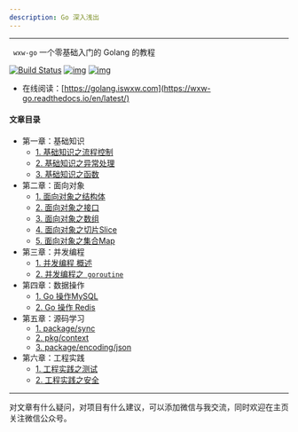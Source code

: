 ```yaml
---
description: Go 深入浅出
---
```


---

` wxw-go` 一个零基础入门的 Golang 的教程

[![Build Status](https://camo.githubusercontent.com/76946dbaecc2b71a1e7b0c8c891e8eacb93f493dc183b7b526c630a4518e78ed/68747470733a2f2f696d672e736869656c64732e696f2f62616467652f6c616e67756167652d476f6c616e672d626c75652e737667)](https://camo.githubusercontent.com/76946dbaecc2b71a1e7b0c8c891e8eacb93f493dc183b7b526c630a4518e78ed/68747470733a2f2f696d672e736869656c64732e696f2f62616467652f6c616e67756167652d476f6c616e672d626c75652e737667) [![img](https://camo.githubusercontent.com/c9a46c5b743ebe96492667c4592086351776150ac7527b01bb5c3c872f8821b1/68747470733a2f2f696d672e736869656c64732e696f2f62616467652f6672616d776f726b2d537068696e782d677265656e2e737667)](https://camo.githubusercontent.com/c9a46c5b743ebe96492667c4592086351776150ac7527b01bb5c3c872f8821b1/68747470733a2f2f696d672e736869656c64732e696f2f62616467652f6672616d776f726b2d537068696e782d677265656e2e737667) [![img](https://camo.githubusercontent.com/f377edc560b6b783d98b51bccf58e8e3895c04059e8ba9b3a1a683a9f10c993a/687474703a2f2f696d672e736869656c64732e696f2f62616467652f2545352538352541432545342542432539372545352538462542372d33306b2b2d627269676874677265656e)](https://gitee.com/wwxw/image/raw/master/wechat/FDekBM1FXHpH.jpg) 

- 在线阅读：[https://golang.iswxw.com](https://wxw-go.readthedocs.io/en/latest/) 

#### 文章目录

- 第一章：基础知识
  - [1. 基础知识之流程控制](https://wxw-go.readthedocs.io/en/dev-wxw/w01/w011_process.html)
  - [2. 基础知识之异常处理](https://wxw-go.readthedocs.io/en/dev-wxw/w01/w012_exception.html)
  - [3. 基础知识之函数](https://wxw-go.readthedocs.io/en/dev-wxw/w01/w013_function.html)
- 第二章：面向对象
  - [1. 面向对象之结构体](https://wxw-go.readthedocs.io/en/dev-wxw/w02/w021_struct.html)
  - [2. 面向对象之接口](https://wxw-go.readthedocs.io/en/dev-wxw/w02/w022_interface.html)
  - [3. 面向对象之数组](https://wxw-go.readthedocs.io/en/dev-wxw/w02/w023_array.html)
  - [4. 面向对象之切片Slice](https://wxw-go.readthedocs.io/en/dev-wxw/w02/w024_slice.html)
  - [5. 面向对象之集合Map](https://wxw-go.readthedocs.io/en/dev-wxw/w02/w025_map.html)
- 第三章：并发编程
  - [1. 并发编程 概述](https://wxw-go.readthedocs.io/en/dev-wxw/w03/w031_summary.html)
  - [2. 并发编程之` goroutine`](https://wxw-go.readthedocs.io/en/dev-wxw/w03/w032_goroutine.html)
- 第四章：数据操作
  - [1. Go 操作MySQL](https://wxw-go.readthedocs.io/en/dev-wxw/w04/w041_mysql.html)
  - [2. Go 操作 Redis](https://wxw-go.readthedocs.io/en/dev-wxw/w04/w042_redis.html)
- 第五章：源码学习
  - [1. package/sync](https://wxw-go.readthedocs.io/en/dev-wxw/w05/w051_sync.html)
  - [2. pkg/context](https://wxw-go.readthedocs.io/en/dev-wxw/w05/w052_context.html)
  - [3. package/encoding/json](https://wxw-go.readthedocs.io/en/dev-wxw/w05/w053_json.html)
- 第六章：工程实践
  - [1. 工程实践之测试](https://wxw-go.readthedocs.io/en/dev-wxw/w06/w061_test.html)
  - [2. 工程实践之安全](https://wxw-go.readthedocs.io/en/dev-wxw/w06/w062_safety.html) 

---

对文章有什么疑问，对项目有什么建议，可以添加微信与我交流，同时欢迎在主页关注微信公众号。

